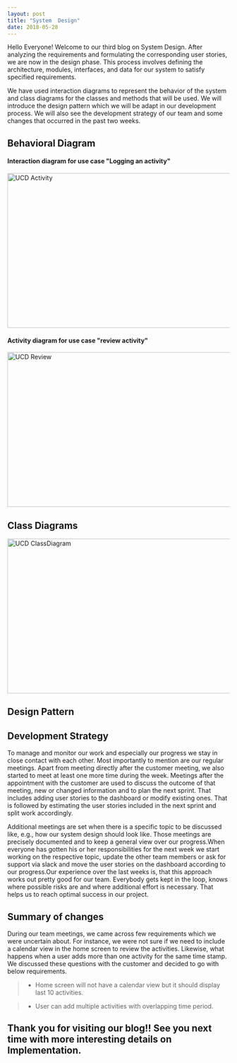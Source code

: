 ```yaml
---
layout: post
title: "System  Design"
date: 2018-05-28
---
```

Hello Everyone! Welcome to our third blog on System Design. After analyzing the requirements and formulating the corresponding user stories, we are now in the design phase. This process involves defining the architecture, modules, interfaces, and data for our system to satisfy specified requirements.

We have used interaction diagrams to represent the behavior of the system and class diagrams for the classes and methods that will be used. We will introduce the design pattern which we will be adapt in our development process. We will also see the development strategy of our team and some changes that occurred in the past two weeks. 

## Behavioral Diagram 

#### Interaction diagram for use case "Logging an activity"
<img src="{{site.baseurl}}/images/Activity.PNG" alt="UCD Activity" width="1726" height="350">

#### Activity diagram for use case "review activity"
<img src="{{site.baseurl}}/images/Review.PNG" alt="UCD Review" width="1726" height="350">


## Class Diagrams
<img src="{{site.baseurl}}/images/ClassDiagram.JPG" alt="UCD ClassDiagram" width="1726" height="350">

## Design Pattern 

## Development Strategy
To manage and monitor our work and especially our progress we stay in close contact with each other. Most importantly to mention are our regular meetings. Apart from meeting directly after the customer meeting, we also started to meet at least one more time during the week. Meetings after the appointment with the customer are used to discuss the outcome of that meeting, new or changed information and to plan the next sprint. That includes adding user stories to the dashboard or modify existing ones. That is followed by estimating the user stories included in the next sprint and split work accordingly.

Additional meetings are set when there is a specific topic to be discussed like, e.g., how our system design should look like. Those meetings are precisely documented and to keep a general view over our progress.When everyone has gotten his or her responsibilities for the next week we start working on the respective topic, update the other team members or ask for support via slack and move the user stories on the dashboard according to our progress.Our experience over the last weeks is, that this approach works out pretty good for our team. Everybody gets kept in the loop, knows where possible risks are and where additional effort is necessary. 
That helps us to reach optimal success in our project.


## Summary of changes  
During our team meetings, we came across few requirements which we were uncertain about. For instance, we were not sure if we need to include a calendar view in the home screen to review the activities. Likewise, what happens when a user adds more than one activity for the same time stamp. We discussed these questions with the customer and decided to go with below requirements.
> * Home screen will not have a calendar view but it should display last 10 activities. 

> * User can add multiple activities with overlapping time period.  

## Thank you for visiting our blog!! See you next time with more interesting details on Implementation.  


